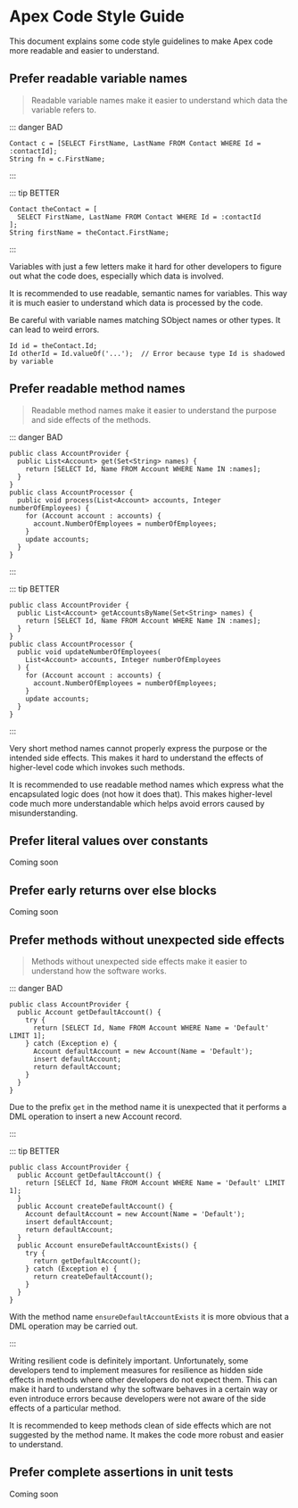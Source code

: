 # Apex Code Style Guide

This document explains some code style guidelines to make Apex code more
readable and easier to understand.

## Prefer readable variable names

> Readable variable names make it easier to understand which data the variable
> refers to.

::: danger BAD

```apex
Contact c = [SELECT FirstName, LastName FROM Contact WHERE Id = :contactId];
String fn = c.FirstName;
```

:::

::: tip BETTER

```apex
Contact theContact = [
  SELECT FirstName, LastName FROM Contact WHERE Id = :contactId
];
String firstName = theContact.FirstName;
```

:::

Variables with just a few letters make it hard for other developers to figure
out what the code does, especially which data is involved.

It is recommended to use readable, semantic names for variables. This way it is
much easier to understand which data is processed by the code.

Be careful with variable names matching SObject names or other types. It can
lead to weird errors.

```apex
Id id = theContact.Id;
Id otherId = Id.valueOf('...');  // Error because type Id is shadowed by variable
```

## Prefer readable method names

> Readable method names make it easier to understand the purpose and side
> effects of the methods.

::: danger BAD

```apex
public class AccountProvider {
  public List<Account> get(Set<String> names) {
    return [SELECT Id, Name FROM Account WHERE Name IN :names];
  }
}
public class AccountProcessor {
  public void process(List<Account> accounts, Integer numberOfEmployees) {
    for (Account account : accounts) {
      account.NumberOfEmployees = numberOfEmployees;
    }
    update accounts;
  }
}
```

:::

::: tip BETTER

```apex
public class AccountProvider {
  public List<Account> getAccountsByName(Set<String> names) {
    return [SELECT Id, Name FROM Account WHERE Name IN :names];
  }
}
public class AccountProcessor {
  public void updateNumberOfEmployees(
    List<Account> accounts, Integer numberOfEmployees
  ) {
    for (Account account : accounts) {
      account.NumberOfEmployees = numberOfEmployees;
    }
    update accounts;
  }
}
```

:::

Very short method names cannot properly express the purpose or the intended side
effects. This makes it hard to understand the effects of higher-level code which
invokes such methods.

It is recommended to use readable method names which express what the
encapsulated logic does (not how it does that). This makes higher-level code
much more understandable which helps avoid errors caused by misunderstanding.

## Prefer literal values over constants

Coming soon

## Prefer early returns over else blocks

Coming soon

## Prefer methods without unexpected side effects

> Methods without unexpected side effects make it easier to understand how the
> software works.

::: danger BAD

```apex
public class AccountProvider {
  public Account getDefaultAccount() {
    try {
      return [SELECT Id, Name FROM Account WHERE Name = 'Default' LIMIT 1];
    } catch (Exception e) {
      Account defaultAccount = new Account(Name = 'Default');
      insert defaultAccount;
      return defaultAccount;
    }
  }
}
```

Due to the prefix `get` in the method name it is unexpected that it performs a
DML operation to insert a new Account record.

:::

::: tip BETTER

```apex
public class AccountProvider {
  public Account getDefaultAccount() {
    return [SELECT Id, Name FROM Account WHERE Name = 'Default' LIMIT 1];
  }
  public Account createDefaultAccount() {
    Account defaultAccount = new Account(Name = 'Default');
    insert defaultAccount;
    return defaultAccount;
  }
  public Account ensureDefaultAccountExists() {
    try {
      return getDefaultAccount();
    } catch (Exception e) {
      return createDefaultAccount();
    }
  }
}
```

With the method name `ensureDefaultAccountExists` it is more obvious that a DML
operation may be carried out.

:::

Writing resilient code is definitely important. Unfortunately, some developers
tend to implement measures for resilience as hidden side effects in methods
where other developers do not expect them. This can make it hard to understand
why the software behaves in a certain way or even introduce errors because
developers were not aware of the side effects of a particular method.

It is recommended to keep methods clean of side effects which are not suggested
by the method name. It makes the code more robust and easier to understand.

## Prefer complete assertions in unit tests

Coming soon
